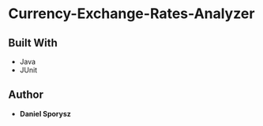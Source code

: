# Currency-Exchange-Rates-Analyzer

## Built With

* Java
* JUnit

## Author

* **Daniel Sporysz**  
